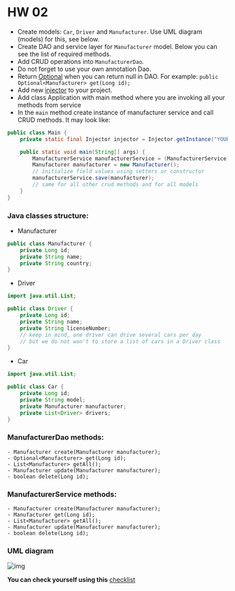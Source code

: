 # HW 02

- Create models: `Car`, `Driver` and `Manufacturer`. Use UML diagram (models) for this, see below.
- Create DAO and service layer for `Manufacturer` model. Below you can see the list of required methods.
- Add CRUD operations into `ManufacturerDao`.
- Do not forget to use your own annotation Dao.
- Return [Optional](https://docs.oracle.com/javase/8/docs/api/java/util/Optional.html) when you can return null in DAO.
  For example: ```public Optional<Manufacturer> get(Long id);```
- Add new [injector](https://mate-academy.github.io/jv-program-fulltime/02_jdbc/content/new-injector.html) to your project.
- Add class Application with main method where you are invoking all your methods from service
- In the `main` method create instance of manufacturer service and call CRUD methods. It may look like:
```java
public class Main {
    private static final Injector injector = Injector.getInstance("YOUR_PACKAGE");

    public static void main(String[] args) {
        ManufacturerService manufacturerService = (ManufacturerService) injector.getInstance(ManufacturerService.class);
        Manufacturer manufacturer = new Manufacturer();
        // initialize field values using setters or constructor
        manufacturerService.save(manufacturer);
        // same for all other crud methods and for all models
    }
}
```

### Java classes structure:
- Manufacturer
```java
public class Manufacturer {
    private Long id;
    private String name;
    private String country;
}
```

- Driver

```java
import java.util.List;

public class Driver {
    private Long id;
    private String name;
    private String licenseNumber;
    // keep in mind, one driver can drive several cars per day
    // but we do not wan't to store a list of cars in a Driver class
}
```

- Car

```java
import java.util.List;

public class Car {
    private Long id;
    private String model;
    private Manufacturer manufacturer;
    private List<Driver> drivers;
}
```

### ManufacturerDao methods:
    - Manufacturer create(Manufacturer manufacturer);
    - Optional<Manufacturer> get(Long id);
    - List<Manufacturer> getAll();
    - Manufacturer update(Manufacturer manufacturer);
    - boolean delete(Long id);

### ManufacturerService methods:
    - Manufacturer create(Manufacturer manufacturer);
    - Manufacturer get(Long id);
    - List<Manufacturer> getAll();
    - Manufacturer update(Manufacturer manufacturer);
    - boolean delete(Long id);

### UML diagram

![img](https://mate-academy.github.io/jv-program-fulltime/02_jdbc/content/taxi_models_diagram.jpg)

__You can check yourself using this__ [checklist](../checklist/03_dao_service_checklist.md)
